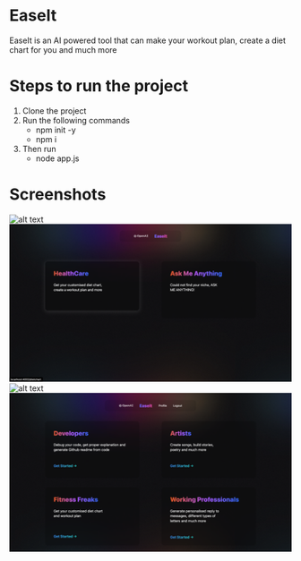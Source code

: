 # EaseIt

EaseIt is an AI powered tool that can make your workout plan, create a diet chart for you and much more

# Steps to run the project

1. Clone the project
2. Run the following commands
   - npm init -y
   - npm i
3. Then run
   - node app.js

# Screenshots
![alt text](./public/img/homepage.png?raw=true "Title")
![alt text](./public/img/features.png?raw=true "Title")
![alt text](./public/img/1.png?raw=true "Title")
![alt text](./public/img/2.png?raw=true "Title")
